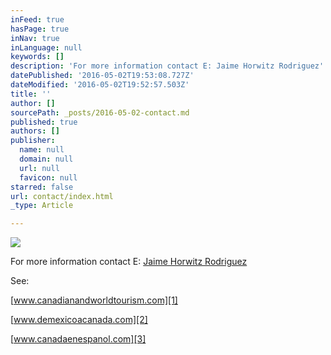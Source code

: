 ```yaml
---
inFeed: true
hasPage: true
inNav: true
inLanguage: null
keywords: []
description: 'For more information contact E: Jaime Horwitz Rodriguez'
datePublished: '2016-05-02T19:53:08.727Z'
dateModified: '2016-05-02T19:52:57.503Z'
title: ''
author: []
sourcePath: _posts/2016-05-02-contact.md
published: true
authors: []
publisher:
  name: null
  domain: null
  url: null
  favicon: null
starred: false
url: contact/index.html
_type: Article

---
```

![](https://the-grid-user-content.s3-us-west-2.amazonaws.com/d47c5cc1-88b5-49ff-bc0e-0a7155e099d3.jpg)

For more information contact E: [Jaime Horwitz Rodriguez][0]

See:

[www.canadianandworldtourism.com][1]

[www.demexicoacanada.com][2]

[www.canadaenespanol.com][3]

[0]: mailto:jaime.horwitz@gmail.com
[1]: http://www.canadianandworldtourism.com/
[2]: www.demexicoacanada.com
[3]: www.canadaenespanol.com